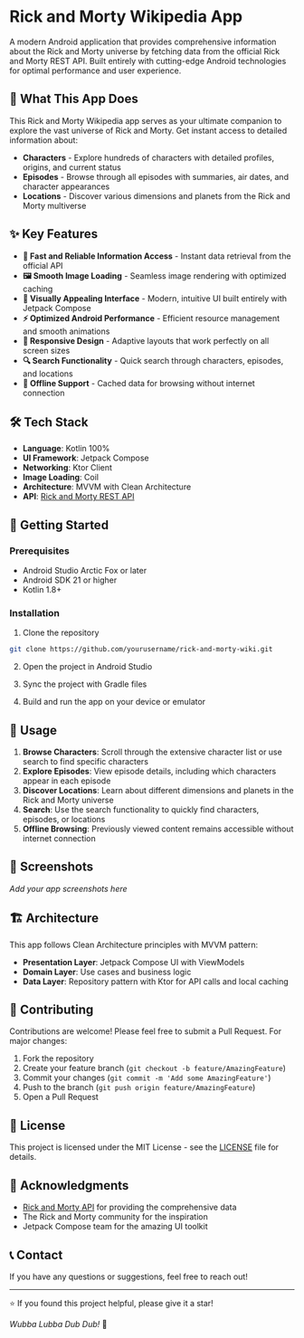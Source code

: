 # Rick and Morty Wikipedia App

A modern Android application that provides comprehensive information about the Rick and Morty universe by fetching data from the official Rick and Morty REST API. Built entirely with cutting-edge Android technologies for optimal performance and user experience.

## 📱 What This App Does

This Rick and Morty Wikipedia app serves as your ultimate companion to explore the vast universe of Rick and Morty. Get instant access to detailed information about:

- **Characters** - Explore hundreds of characters with detailed profiles, origins, and current status
- **Episodes** - Browse through all episodes with summaries, air dates, and character appearances  
- **Locations** - Discover various dimensions and planets from the Rick and Morty multiverse

## ✨ Key Features

- **🚀 Fast and Reliable Information Access** - Instant data retrieval from the official API
- **🖼️ Smooth Image Loading** - Seamless image rendering with optimized caching
- **🎨 Visually Appealing Interface** - Modern, intuitive UI built entirely with Jetpack Compose
- **⚡ Optimized Android Performance** - Efficient resource management and smooth animations
- **📱 Responsive Design** - Adaptive layouts that work perfectly on all screen sizes
- **🔍 Search Functionality** - Quick search through characters, episodes, and locations
- **💾 Offline Support** - Cached data for browsing without internet connection

## 🛠️ Tech Stack

- **Language**: Kotlin 100%
- **UI Framework**: Jetpack Compose
- **Networking**: Ktor Client
- **Image Loading**: Coil
- **Architecture**: MVVM with Clean Architecture
- **API**: [Rick and Morty REST API](https://rickandmortyapi.com/)

## 🚀 Getting Started

### Prerequisites

- Android Studio Arctic Fox or later
- Android SDK 21 or higher
- Kotlin 1.8+

### Installation

1. Clone the repository
```bash
git clone https://github.com/yourusername/rick-and-morty-wiki.git
```

2. Open the project in Android Studio

3. Sync the project with Gradle files

4. Build and run the app on your device or emulator

## 📱 Usage

1. **Browse Characters**: Scroll through the extensive character list or use search to find specific characters
2. **Explore Episodes**: View episode details, including which characters appear in each episode
3. **Discover Locations**: Learn about different dimensions and planets in the Rick and Morty universe
4. **Search**: Use the search functionality to quickly find characters, episodes, or locations
5. **Offline Browsing**: Previously viewed content remains accessible without internet connection

## 📸 Screenshots

*Add your app screenshots here*

## 🏗️ Architecture

This app follows Clean Architecture principles with MVVM pattern:

- **Presentation Layer**: Jetpack Compose UI with ViewModels
- **Domain Layer**: Use cases and business logic
- **Data Layer**: Repository pattern with Ktor for API calls and local caching

## 🤝 Contributing

Contributions are welcome! Please feel free to submit a Pull Request. For major changes:

1. Fork the repository
2. Create your feature branch (`git checkout -b feature/AmazingFeature`)
3. Commit your changes (`git commit -m 'Add some AmazingFeature'`)
4. Push to the branch (`git push origin feature/AmazingFeature`)
5. Open a Pull Request

## 📄 License

This project is licensed under the MIT License - see the [LICENSE](LICENSE) file for details.

## 🙏 Acknowledgments

- [Rick and Morty API](https://rickandmortyapi.com/) for providing the comprehensive data
- The Rick and Morty community for the inspiration
- Jetpack Compose team for the amazing UI toolkit

## 📞 Contact

If you have any questions or suggestions, feel free to reach out!

---

⭐ If you found this project helpful, please give it a star!

*Wubba Lubba Dub Dub!* 🚀
